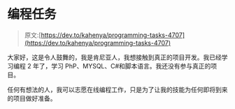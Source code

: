 # 编程任务

> 原文:[https://dev.to/kahenya/programming-tasks-4707](https://dev.to/kahenya/programming-tasks-4707)

大家好，这是令人鼓舞的，我是肯尼亚人，我想接触到真正的项目开发。我已经学习编程 2 年了，学习 PhP、MYSQL、C#和脚本语言。我还没有参与真正的项目。

任何有想法的人，我可以志愿在线编程工作，只是为了让我的技能为任何即将到来的项目做好准备。